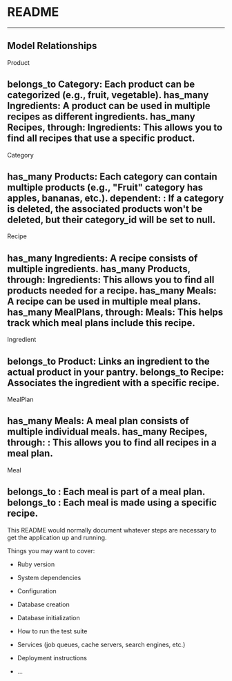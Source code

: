 # README

----------------------------------------------------------------------------------------------------
Model Relationships
----------------------------------------------------------------------------------------------------
Product

belongs_to Category: Each product can be categorized (e.g., fruit, vegetable).
has_many Ingredients: A product can be used in multiple recipes as different ingredients.
has_many Recipes, through: Ingredients: This allows you to find all recipes that use a specific product.
----------------------------------------------------------------------------------------------------
Category

has_many Products: Each category can contain multiple products (e.g., "Fruit" category has apples, bananas, etc.).
dependent: : If a category is deleted, the associated products won't be deleted, but their category_id will be set to null.
----------------------------------------------------------------------------------------------------
Recipe

has_many Ingredients: A recipe consists of multiple ingredients.
has_many Products, through: Ingredients: This allows you to find all products needed for a recipe.
has_many Meals: A recipe can be used in multiple meal plans.
has_many MealPlans, through: Meals: This helps track which meal plans include this recipe.
----------------------------------------------------------------------------------------------------
Ingredient

belongs_to Product: Links an ingredient to the actual product in your pantry.
belongs_to Recipe: Associates the ingredient with a specific recipe.
----------------------------------------------------------------------------------------------------
MealPlan

has_many Meals: A meal plan consists of multiple individual meals.
has_many Recipes, through: : This allows you to find all recipes in a meal plan.
----------------------------------------------------------------------------------------------------
Meal

belongs_to : Each meal is part of a meal plan.
belongs_to : Each meal is made using a specific recipe.
----------------------------------------------------------------------------------------------------
This README would normally document whatever steps are necessary to get the
application up and running.

Things you may want to cover:

* Ruby version

* System dependencies

* Configuration

* Database creation

* Database initialization

* How to run the test suite

* Services (job queues, cache servers, search engines, etc.)

* Deployment instructions

* ...
